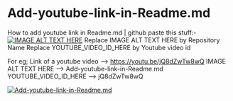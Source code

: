 # Add-youtube-link-in-Readme.md
How to add youtube link  in Readme.md  | github
paste this stuff:-
[![IMAGE ALT TEXT HERE](https://img.youtube.com/vi/YOUTUBE_VIDEO_ID_HERE/0.jpg)](https://www.youtube.com/watch?v=YOUTUBE_VIDEO_ID_HERE)
Replace IMAGE ALT TEXT HERE    by  Repository Name
Replace YOUTUBE_VIDEO_ID_HERE  by   Youtube video id

For eg;
Link of a youtube video -->   https://youtu.be/jQ8dZwTw8wQ
IMAGE ALT TEXT HERE     -->   Add-youtube-link-in-Readme.md
YOUTUBE_VIDEO_ID_HERE   -->   jQ8dZwTw8wQ

 [![Add-youtube-link-in-Readme.md](https://img.youtube.com/vi/jQ8dZwTw8wQ/0.jpg)](https://www.youtube.com/watch?v=jQ8dZwTw8wQ)






